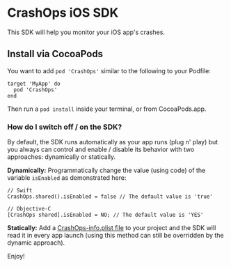 # CrashOps iOS SDK

This SDK will help you monitor your iOS app's crashes.


## Install via CocoaPods

You want to add `pod 'CrashOps'` similar to the following to your Podfile:
```
target 'MyApp' do
  pod 'CrashOps'
end
```
Then run a `pod install` inside your terminal, or from CocoaPods.app.


### How do I switch off / on the SDK?
By default, the SDK runs automatically as your app runs  (plug n' play) but you always can control and enable / disable its behavior with two approaches: dynamically or statically.

**Dynamically:** Programmatically change the value (using code) of the variable `isEnabled` as demonstrated here:
```
// Swift
CrashOps.shared().isEnabled = false // The default value is 'true'

// Objective-C
[CrashOps shared].isEnabled = NO; // The default value is 'YES'

```


**Statically:** Add a [CrashOps-info.plist file](https://github.com/CrashOps/iOS-SDK/blob/0.0.66/CrashOps/SupportingFiles/example-for-optional-info-plist/CrashOps-info.plist) to your project and the SDK will read it in every app launch (using this method can still be overridden by the dynamic approach).

Enjoy!
